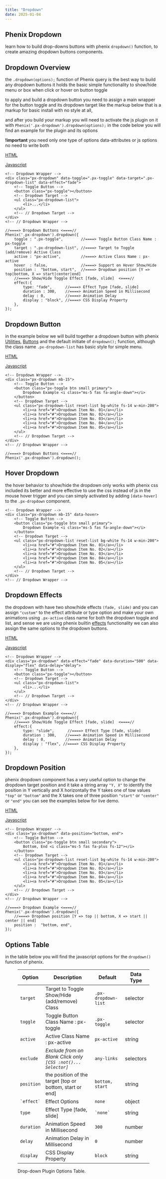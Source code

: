 ```yaml
---
title: "Dropdown"
date: 2025-01-04
---
```


## Phenix Dropdown

learn how to build drop-downs buttons with phenix `dropdown()` function, to create amazing dropdown buttons components.

## Dropdown Overview

the `.dropdown(options);` function of Phenix query is the best way to build any dropdown buttons it holds the basic simple functionality to show/hide menu or box when click or hover on button toggle

to apply and build a dropdown button you need to assign a main wrapper for the button toggle and its dropdown target like the markup below that is a markup for basic install with no style at all,

and after you build your markup you will need to activate the js plugin on it with `Phenix('.px-dropdown').dropdown(options);` in the code below you will find an example for the plugin and its options

**!important** you need only one type of options data-attributes or js options no need to write both

[HTML](#tab-1)

[Javascript](#tab-2)

```
<!-- Dropdown Wrapper -->
<div class="px-dropdown" data-toggle=".px-toggle" data-target=".px-dropdown-list" data-effect="fade">
    <!-- Toggle Button -->
    <button class="px-toggle"></button>
    <!-- Dropdown Target -->
    <ul class="px-dropdown-list">
        <li>...</li>
    </ul>
    <!-- // Dropdown Target -->
</div>
<!-- // Dropdown Wrapper -->
```

```
//====> Dropdown Buttons <====//
Phenix('.px-dropdown').dropdown({
    toggle : ".px-toggle",        //====> Toggle Button Class Name : px-toggle
    target : ".px-dropdown-list", //====> Target to Toggle (add/remove) Active Class
    active : "px-active",         //====> Active Class Name : px-active
    hover  : false,               //====> Support on Hover Show/Hide
    position :  "bottom, start",  //====> Dropdown position [Y => top|bottom, X => start|center|end]
    //====> Show/Hide Toggle Effect [fade, slide]  <====//
    effect:{
        type: "fade",      //====> Effect Type [fade, slide]
        duration : 300,    //====> Animation Speed in Millisecond
        delay : 0,         //====> Animation Delay
        display : "block", //====> CSS Display Property
    },
});
```

## Dropdown Button

in the example below we will build together a dropdown button with phenix [Utilities](http://phenix.localhost/test/category/utilities/), [Buttons](http://phenix.localhost/test/buttons/) and the default initiate of `dropdown();` function, although the class name `.px-dropdown-list` has basic style for simple menu.

[HTML](#tab-3)

[Javascript](#tab-4)

```
<!-- Dropdown Wrapper -->
<div class="px-dropdown mb-15">
    <!-- Toggle Button -->
    <button class="px-toggle btn small primary">
        Dropdown Example <i class="ms-5 fas fa-angle-down"></i>
    </button>
    <!-- Dropdown Target -->
    <ul class="px-dropdown-list reset-list bg-white fs-14 w-min-200">
        <li><a href="#">Dropdown Item No. 01</a></li>
        <li><a href="#">Dropdown Item No. 02</a></li>
        <li><a href="#">Dropdown Item No. 03</a></li>
        <li><a href="#">Dropdown Item No. 04</a></li>
        <li><a href="#">Dropdown Item No. 05</a></li>
    </ul>
    <!-- // Dropdown Target -->
</div>
<!-- // Dropdown Wrapper -->
```

```
//====> Dropdown Buttons <====//
Phenix('.px-dropdown').dropdown();
```

## Hover Dropdown

the hover behavior to show/hide the dropdown only works with phenix css included its better and more effective to use the css instead of js in the mouse hover trigger and you can simply activated by adding `[data-hover]` to the `.px-dropdown` component.

```
<!-- Dropdown Wrapper -->
<div class="px-dropdown mb-15" data-hover>
    <!-- Toggle Button -->
    <button class="px-toggle btn small primary">
        Dropdown Example <i class="ms-5 fas fa-angle-down"></i>
    </button>
    <!-- Dropdown Target -->
    <ul class="px-dropdown-list reset-list bg-white fs-14 w-min-200">
        <li><a href="#">Dropdown Item No. 01</a></li>
        <li><a href="#">Dropdown Item No. 02</a></li>
        <li><a href="#">Dropdown Item No. 03</a></li>
        <li><a href="#">Dropdown Item No. 04</a></li>
        <li><a href="#">Dropdown Item No. 05</a></li>
    </ul>
    <!-- // Dropdown Target -->
</div>
<!-- // Dropdown Wrapper -->
```

## Dropdown Effects

the dropdown with have two show/hide effects `(fade, slide)` and you can assign `"custom"` to the effect attribute or type option and make your own animations using `.px-active` class name for both the dropdown toggle and list, and sense we are using phenix builtin [effects](http://phenix.localhost/test/ui-effects/) functionality we can also assign the same options to the dropdown buttons.

[HTML](#tab-5)

[Javascript](#tab-6)

```
<!-- Dropdown Wrapper -->
<div class="px-dropdown" data-effect="fade" data-duration="500" data-display="flex" data-delay="delay">
    <!-- Toggle Button -->
    <button class="px-toggle"></button>
    <!-- Dropdown Target -->
    <ul class="px-dropdown-list">
        <li>...</li>
    </ul>
    <!-- // Dropdown Target -->
</div>
<!-- // Dropdown Wrapper -->
```

```
//====> Dropdown Example <====//
Phenix('.px-dropdown').dropdown({
    //====> Show/Hide Toggle Effect [fade, slide]  <====//
    effect:{
        type: "slide",      //====> Effect Type [fade, slide]
        duration : 300,    //====> Animation Speed in Millisecond
        delay : 0,         //====> Animation Delay
        display : "flex", //====> CSS Display Property
    },
});
```

## Dropdown Position

phenix dropdown component has a very useful option to change the dropdown target position and it take a string array `"Y, X"` to identify the position in Y vertically and X horizontally the Y takes one of tow values `"top"` or `"bottom"` and the X takes one of three position `"start"` or `"center"` or `"end"` you can see the examples below for live demo.

[HTML](#tab-5)

[Javascript](#tab-6)

```
<!-- Dropdown Wrapper -->
<div class="px-dropdown" data-position="bottom, end">
    <!-- Toggle Button -->
    <button class="px-toggle btn small secondary">
        Bottom, End <i class="ms-5 fas fa-plus fs-12"></i>
    </button>
    <!-- Dropdown Target -->
    <ul class="px-dropdown-list reset-list bg-white fs-14 w-min-200">
        <li><a href="#">Dropdown Item No. 01</a></li>
        <li><a href="#">Dropdown Item No. 02</a></li>
        <li><a href="#">Dropdown Item No. 03</a></li>
        <li><a href="#">Dropdown Item No. 04</a></li>
        <li><a href="#">Dropdown Item No. 05</a></li>
    </ul>
    <!-- // Dropdown Target -->
</div>
<!-- // Dropdown Wrapper -->
```

```
//====> Dropdown Example <====//
Phenix('.px-dropdown').dropdown({
    //====> Dropdown position [Y => top || bottom, X => start || center || end]
    position :  "bottom, end",
});
```

## Options Table

in the table below you will find the javascript options for the `dropdown()` function of phenix.

<figure>

| Option | Description | Default | Data Type |
| --- | --- | --- | --- |
| `target` | Target to Toggle Show/Hide (add/remove) Class | `.px-dropdown-list` | selector |
| `toggle` | Toggle Button Class Name : px-toggle | `.px-toggle` | selector |
| `active` | Active Class Name : px-active | `px-active` | string |
| `exclude` | _Exclude from on Blank Click only `[CSS :not()... Selector]`_ | `any-links` | selectors |
| `position` | the position of the target \[top or bottom, start or end\] | `bottom, start` | string |
| `` `effect` `` | Effect Options | `none` | object |
| `type` | Effect Type \[fade, slide\] | `` `none` `` | string |
| `duration` | Animation Speed in Millisecond | `300` | number |
| `delay` | Animation Delay in Millisecond | `0` | number |
| `display` | CSS Display Property | `block` | string |

<figcaption>

Drop-down Plugin Options Table.

</figcaption>

</figure>
